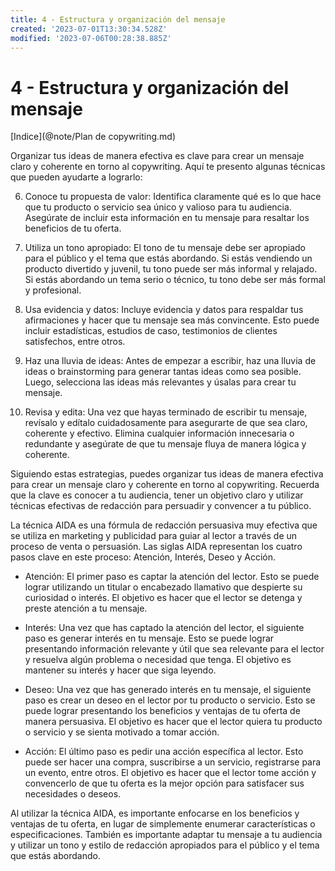 ```yaml
---
title: 4 - Estructura y organización del mensaje
created: '2023-07-01T13:30:34.528Z'
modified: '2023-07-06T00:28:38.885Z'
---
```


# 4 - Estructura y organización del mensaje

[Indice](@note/Plan de copywriting.md)

Organizar tus ideas de manera efectiva es clave para crear un mensaje claro y coherente en torno al copywriting. Aquí te presento algunas técnicas que pueden ayudarte a lograrlo:

6. Conoce tu propuesta de valor: Identifica claramente qué es lo que hace que tu producto o servicio sea único y valioso para tu audiencia. Asegúrate de incluir esta información en tu mensaje para resaltar los beneficios de tu oferta.

7. Utiliza un tono apropiado: El tono de tu mensaje debe ser apropiado para el público y el tema que estás abordando. Si estás vendiendo un producto divertido y juvenil, tu tono puede ser más informal y relajado. Si estás abordando un tema serio o técnico, tu tono debe ser más formal y profesional.

8. Usa evidencia y datos: Incluye evidencia y datos para respaldar tus afirmaciones y hacer que tu mensaje sea más convincente. Esto puede incluir estadísticas, estudios de caso, testimonios de clientes satisfechos, entre otros.

9. Haz una lluvia de ideas: Antes de empezar a escribir, haz una lluvia de ideas o brainstorming para generar tantas ideas como sea posible. Luego, selecciona las ideas más relevantes y úsalas para crear tu mensaje.

10. Revisa y edita: Una vez que hayas terminado de escribir tu mensaje, revísalo y edítalo cuidadosamente para asegurarte de que sea claro, coherente y efectivo. Elimina cualquier información innecesaria o redundante y asegúrate de que tu mensaje fluya de manera lógica y coherente.

Siguiendo estas estrategias, puedes organizar tus ideas de manera efectiva para crear un mensaje claro y coherente en torno al copywriting. Recuerda que la clave es conocer a tu audiencia, tener un objetivo claro y utilizar técnicas efectivas de redacción para persuadir y convencer a tu público.

La técnica AIDA es una fórmula de redacción persuasiva muy efectiva que se utiliza en marketing y publicidad para guiar al lector a través de un proceso de venta o persuasión. Las siglas AIDA representan los cuatro pasos clave en este proceso: Atención, Interés, Deseo y Acción.

- Atención: El primer paso es captar la atención del lector. Esto se puede lograr utilizando un titular o encabezado llamativo que despierte su curiosidad o interés. El objetivo es hacer que el lector se detenga y preste atención a tu mensaje.

- Interés: Una vez que has captado la atención del lector, el siguiente paso es generar interés en tu mensaje. Esto se puede lograr presentando información relevante y útil que sea relevante para el lector y resuelva algún problema o necesidad que tenga. El objetivo es mantener su interés y hacer que siga leyendo.

- Deseo: Una vez que has generado interés en tu mensaje, el siguiente paso es crear un deseo en el lector por tu producto o servicio. Esto se puede lograr presentando los beneficios y ventajas de tu oferta de manera persuasiva. El objetivo es hacer que el lector quiera tu producto o servicio y se sienta motivado a tomar acción.

- Acción: El último paso es pedir una acción específica al lector. Esto puede ser hacer una compra, suscribirse a un servicio, registrarse para un evento, entre otros. El objetivo es hacer que el lector tome acción y convencerlo de que tu oferta es la mejor opción para satisfacer sus necesidades o deseos.

Al utilizar la técnica AIDA, es importante enfocarse en los beneficios y ventajas de tu oferta, en lugar de simplemente enumerar características o especificaciones. También es importante adaptar tu mensaje a tu audiencia y utilizar un tono y estilo de redacción apropiados para el público y el tema que estás abordando.
